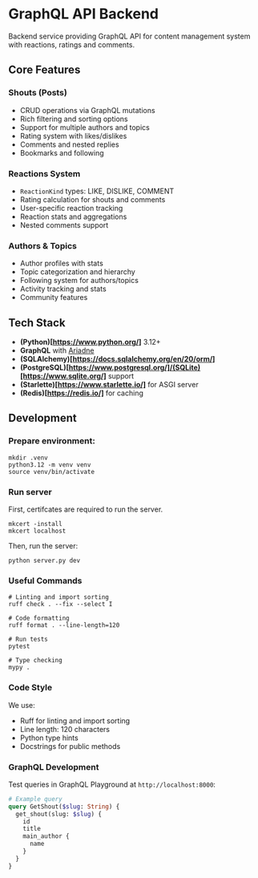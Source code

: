 # GraphQL API Backend

Backend service providing GraphQL API for content management system with reactions, ratings and comments.

## Core Features

### Shouts (Posts)
- CRUD operations via GraphQL mutations
- Rich filtering and sorting options
- Support for multiple authors and topics
- Rating system with likes/dislikes
- Comments and nested replies
- Bookmarks and following

### Reactions System
- `ReactionKind` types: LIKE, DISLIKE, COMMENT
- Rating calculation for shouts and comments
- User-specific reaction tracking
- Reaction stats and aggregations
- Nested comments support

### Authors & Topics
- Author profiles with stats
- Topic categorization and hierarchy
- Following system for authors/topics
- Activity tracking and stats
- Community features

## Tech Stack

- **(Python)[https://www.python.org/]** 3.12+
- **GraphQL** with [Ariadne](https://ariadnegraphql.org/)
- **(SQLAlchemy)[https://docs.sqlalchemy.org/en/20/orm/]**
- **(PostgreSQL)[https://www.postgresql.org/]/(SQLite)[https://www.sqlite.org/]** support
- **(Starlette)[https://www.starlette.io/]** for ASGI server
- **(Redis)[https://redis.io/]** for caching

## Development

### Prepare environment:

```shell
mkdir .venv
python3.12 -m venv venv
source venv/bin/activate
```

### Run server

First, certifcates are required to run the server.

```shell
mkcert -install
mkcert localhost
```

Then, run the server:

```shell
python server.py dev
```

### Useful Commands

```shell
# Linting and import sorting
ruff check . --fix --select I 

# Code formatting
ruff format . --line-length=120 

# Run tests
pytest

# Type checking
mypy .
```

### Code Style

We use:
- Ruff for linting and import sorting
- Line length: 120 characters
- Python type hints
- Docstrings for public methods

### GraphQL Development

Test queries in GraphQL Playground at `http://localhost:8000`:

```graphql
# Example query
query GetShout($slug: String) {
  get_shout(slug: $slug) {
    id
    title
    main_author {
      name
    }
  }
}
```
